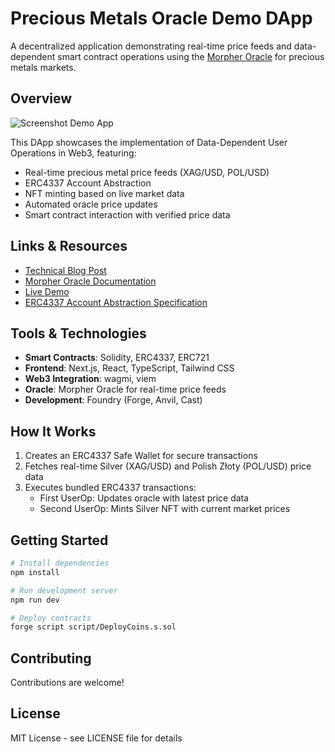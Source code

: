 # Precious Metals Oracle Demo DApp

A decentralized application demonstrating real-time price feeds and data-dependent smart contract operations using the [Morpher Oracle](https://oracle.morpher.com) for precious metals markets.

## Overview

![Screenshot Demo App](./screenshot.png)

This DApp showcases the implementation of Data-Dependent User Operations in Web3, featuring:

- Real-time precious metal price feeds (XAG/USD, POL/USD)
- ERC4337 Account Abstraction
- NFT minting based on live market data
- Automated oracle price updates
- Smart contract interaction with verified price data

## Links & Resources

- [Technical Blog Post](https://ethereum-blockchain-developer.com/126-morpher-oracle/00-overview/)
- [Morpher Oracle Documentation](https://oracle.morpher.com)
- [Live Demo](https://morpher-oracle-silver-nft-demo.vercel.app/)
- [ERC4337 Account Abstraction Specification](https://eips.ethereum.org/EIPS/eip-4337)

## Tools & Technologies

- **Smart Contracts**: Solidity, ERC4337, ERC721
- **Frontend**: Next.js, React, TypeScript, Tailwind CSS
- **Web3 Integration**: wagmi, viem
- **Oracle**: Morpher Oracle for real-time price feeds
- **Development**: Foundry (Forge, Anvil, Cast)

## How It Works

1. Creates an ERC4337 Safe Wallet for secure transactions
2. Fetches real-time Silver (XAG/USD) and Polish Złoty (POL/USD) price data
3. Executes bundled ERC4337 transactions:
   - First UserOp: Updates oracle with latest price data
   - Second UserOp: Mints Silver NFT with current market prices

## Getting Started

```bash
# Install dependencies
npm install

# Run development server
npm run dev

# Deploy contracts
forge script script/DeployCoins.s.sol
```

## Contributing

Contributions are welcome!

## License

MIT License - see LICENSE file for details
